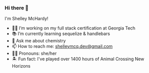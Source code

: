 ### Hi there 👋

I'm Shelley McHardy!

- 👷‍♀️ I’m working on my full stack certification at Georgia Tech
- 📚 I’m currently learning sequelize & handlebars
- 🧪 Ask me about chemistry
- 📫 How to reach me: shelleymcq.dev@gmail.com
- 👩‍🦰 Pronouns: she/her
- 🏝️ Fun fact: I've played over 1400 hours of Animal Crossing New Horizons
